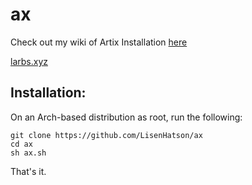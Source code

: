ax
===

Check out my wiki of Artix Installation [here](https://github.com/LisenHatson/ax/wiki)

[larbs.xyz](https://larbs.xyz)

## Installation:

On an Arch-based distribution as root, run the following:

```
git clone https://github.com/LisenHatson/ax
cd ax
sh ax.sh
```

That's it.
